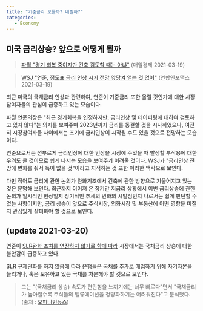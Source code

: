 ```yaml
---
title: "기준금리 오를까? 내릴까?"
categories:
   - Economy
---
```


## 미국 금리상승? 앞으로 어떻게 될까

> [파월 "경기 회복 중이지만 긴축 검토할 때는 아냐"][1] (매일경제 2021-03-19)

> [WSJ "연준, 점도표 금리 인상 시기 전망 앞당겨 얻는 것 없어"][4] (연합인포맥스 2021-03-19)

최근 미국의 국채금리 인상과 관련하여, 연준이 기준금리 또한 올릴 것인가에 대한 시장 참여자들의 관심이 급증하고 있는 모습이다.

파월 연준의장은 "최근 경기회복을 인정하지만, 금리인상 및 테이퍼링에 대하여 검토하고 있지 않다"는 의지를 보여주며
2023년까지 금리를 동결할 것을 시사하였으나,
여전히 시장참여자들 사이에서는 조기에 금리인상이 시작될 수도 있을 것으로 전망하는 모습이다.

연준으로서는 섣부르게 금리인상에 대한 인상을 시장에 주었을 때 발생할 부작용에 대한 우려도 클 것이므로
쉽게 나서는 모습을 보여주기 어려울 것이다.
WSJ가 "금리인상 전망에 변화를 줘서 득이 없을 것"이라고 지적하는 것 또한 이러한 맥락으로 보인다.

다만 적어도 금리에 관한 논의가 완화기조에서 긴축에 관한 방향으로 기울어지고 있는 것은 분명해 보인다.
최근까지 이어져 온 장기간 저금리 상황에서 이번 금리상승에 관한 논의가 일시적인 현상일지 장기적인 추세의 변화의 시발점인지 나로서는 쉽게 판단할 수 없는 사항이지만,
금리 상승이 앞으로 주식시장, 외화시장 및 부동산에 어떤 영향을 미칠지 관심있게 살펴봐야 할 것으로 보인다.

## (update 2021-03-20)

연준이 [SLR완화 조치를 연장하지 않기로 함에 따라][3] 시장에서는 국채금리 상승에 대한 불안감이 급증하고 있다.

SLR 규제완화를 하지 않음에 따라 은행들은 국채를 추가로 매입하기 위해 자기자본을 늘리거나,
혹은 보유하고 있는 국채를 처분해야 할 것으로 보인다.

> 그는 "(국채금리 상승) 속도가 편안함을 느끼기에는 너무 빠르다"면서 "국채금리가 높아질수록 주식들의 밸류에이션을 정당화하기는 어려워진다"고 분석했다. 
(출처 : [오피니언뉴스][2])

[1]: https://www.mk.co.kr/news/world/view/2021/03/260958/
[2]: http://www.opinionnews.co.kr/news/articleView.html?idxno=47810
[3]: https://www.newspim.com/news/view/20210319001148
[4]: https://news.einfomax.co.kr/news/articleView.html?idxno=4137852
